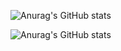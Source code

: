 ![Anurag's GitHub stats](https://portfolio-site-git-main-metehnays-projects.vercel.app/api?username=metehnay&show=reviews,discussions_started,discussions_answered,prs_merged,prs_merged_percentage)

![Anurag's GitHub stats](https://github-readme-stats.vercel.app/api?username=anuraghazra&show=reviews,discussions_started,discussions_answered,prs_merged,prs_merged_percentage)
